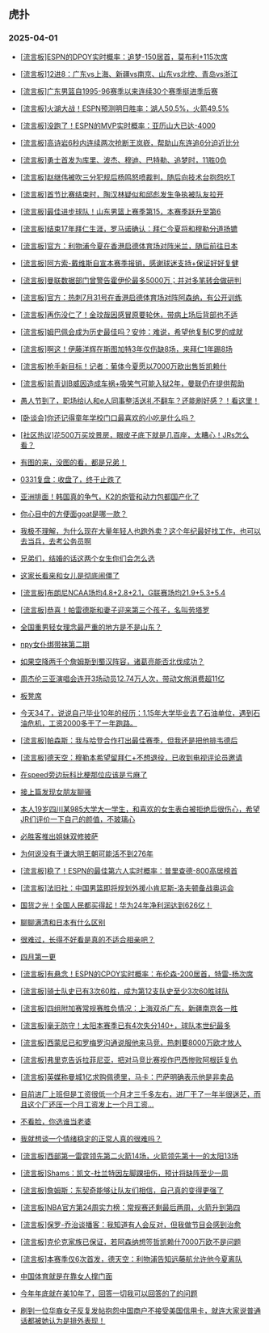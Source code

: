 ## 虎扑 
### 2025-04-01

+ [[流言板]ESPN的DPOY实时概率：追梦-150居首，莫布利+115次席](https://bbs.hupu.com/631475237.html)

+ [[流言板]12进8：广东vs上海、新疆vs南京、山东vs北控、青岛vs浙江](https://bbs.hupu.com/631474166.html)

+ [[流言板]广东男篮自1995-96赛季以来连续30个赛季挺进季后赛](https://bbs.hupu.com/631473295.html)

+ [[流言板]火湖大战！ESPN预测明日胜率：湖人50.5%，火箭49.5%](https://bbs.hupu.com/631471618.html)

+ [[流言板]没跑了！ESPN的MVP实时概率：亚历山大已达-4000](https://bbs.hupu.com/631474647.html)

+ [[流言板]高诗岩6秒内连续两次抢断王岚嵚，帮助山东连追6分迫近比分](https://bbs.hupu.com/631471117.html)

+ [[流言板]勇士首发为库里、波杰、穆迪、巴特勒、追梦时，11胜0负](https://bbs.hupu.com/631472835.html)

+ [[流言板]赵继伟被吹三分犯规后杨鸣怒喷裁判，随后向技术台抱怨吃T](https://bbs.hupu.com/631472195.html)

+ [[流言板]首节比赛结束时，陶汉林疑似和邱彪发生争执被队友拉开](https://bbs.hupu.com/631471219.html)

+ [[流言板]最佳进步球队！山东男篮上赛季第15，本赛季跃升至第6](https://bbs.hupu.com/631474211.html)

+ [[流言板]结束17年拜仁生涯，罗马诺确认：拜仁今夏将和穆勒分道扬镳](https://bbs.hupu.com/631472788.html)

+ [[流言板]官方：利物浦今夏在香港启德体育场对阵米兰，随后前往日本](https://bbs.hupu.com/631467181.html)

+ [[流言板]阿方索-戴维斯自宣本赛季报销，感谢球迷支持+保证好好复健](https://bbs.hupu.com/631468825.html)

+ [[流言板]曼联数据部门曾警告霍伊伦最多5000万；并对多笔转会做研判](https://bbs.hupu.com/631467473.html)

+ [[流言板]官方：热刺7月31号在香港启德体育场对阵阿森纳，有公开训练](https://bbs.hupu.com/631467216.html)

+ [[流言板]再伤没仁了！金玟哉因感冒原要轮休，带病上场后背部也不适](https://bbs.hupu.com/631467973.html)

+ [[流言板]姆巴佩会成为历史最佳吗？安帅：难说，希望他复制C罗的成就](https://bbs.hupu.com/631470707.html)

+ [[流言板]啊这！伊藤洋辉在斯图加特3年仅伤缺8场，来拜仁1年踢8场](https://bbs.hupu.com/631466196.html)

+ [[流言板]枪手新目标！记者：葡体今夏愿以7000万欧出售哲凯赖什](https://bbs.hupu.com/631468134.html)

+ [[流言板]前青训B威因造成车祸+吸笑气可能入狱2年，曼联仍在提供帮助](https://bbs.hupu.com/631466486.html)

+ [愚人节到了，职场给i人和e人同事整活送礼不翻车？还能刷好感？！看这里！](https://bbs.hupu.com/631470205.html)

+ [[卧谈会]你还记得童年学校门口最喜欢的小吃是什么吗？](https://bbs.hupu.com/631472728.html)

+ [[社区热议]花500万买坟景房，眼皮子底下就是几百座，太糟心！JRs怎么看？](https://bbs.hupu.com/631469738.html)

+ [有图的来，没图的看，都是兄弟！](https://bbs.hupu.com/631469788.html)

+ [0331复盘：收盘了，终于止跌了](https://bbs.hupu.com/631471333.html)

+ [亚洲排面！韩国真的争气，K2的炮管和动力包都国产化了](https://bbs.hupu.com/631469693.html)

+ [你心目中的方便面goat是哪一款？](https://bbs.hupu.com/631469598.html)

+ [我极不理解，为什么现在大量年轻人也跑外卖？这个年纪最好找工作，也可以去当兵，去考公务员啊](https://bbs.hupu.com/631469938.html)

+ [兄弟们，结婚的话这两个女生你们会怎么选](https://bbs.hupu.com/631470168.html)

+ [这家长看来和女儿是彻底闹僵了](https://bbs.hupu.com/631469609.html)

+ [[流言板]布朗尼NCAA场均4.8+2.8+2.1，G联赛场均21.9+5.3+5.4](https://bbs.hupu.com/631475320.html)

+ [[流言板]恭喜！帕雷德斯和妻子迎来第三个孩子，名叫劳塔罗](https://bbs.hupu.com/631470178.html)

+ [全国重男轻女理念最严重的地方是不是山东？](https://bbs.hupu.com/631470864.html)

+ [npy女仆绑带袜第二期](https://bbs.hupu.com/631474972.html)

+ [如果空降两千个詹姆斯到蜀汉阵容，诸葛亮能否北伐成功？](https://bbs.hupu.com/631472971.html)

+ [周杰伦三亚演唱会连开3场动员12.74万人次，带动文旅消费超11亿](https://bbs.hupu.com/631473528.html)

+ [板凳席](https://bbs.hupu.com/631470247.html)

+ [今天34了，说说自己毕业10年的经历：1.15年大学毕业去了石油单位，遇到石油危机，工资2000多干了一年跑路。](https://bbs.hupu.com/631472132.html)

+ [[流言板]帕森斯：我与哈登合作打出最佳赛季，但我还是把他排韦德后](https://bbs.hupu.com/631476210.html)

+ [[流言板]德天空：穆勒本希望留拜仁+不想退役，已收到电视评论员邀请](https://bbs.hupu.com/631474247.html)

+ [在speed旁边玩科比梗那位应该是亏麻了](https://bbs.hupu.com/631475654.html)

+ [接上篇发现女朋友聊骚](https://bbs.hupu.com/631472785.html)

+ [本人19岁四川某985大学大一学生，和喜欢的女生表白被拒绝后很伤心，希望JR们评价一下自己的颜值，不玻璃心](https://bbs.hupu.com/631476152.html)

+ [必胜客推出姐妹双修披萨](https://bbs.hupu.com/631475676.html)

+ [为何说没有于谦大明王朝可能活不到276年](https://bbs.hupu.com/631471534.html)

+ [[流言板]稳了！ESPN的最佳第六人实时概率：普里查德-800高居榜首](https://bbs.hupu.com/631475625.html)

+ [[流言板]法旧社：中国男篮即将规划外援小肯尼斯-洛夫顿备战奥运会](https://bbs.hupu.com/631476812.html)

+ [国货之光！全国人民都买得起！华为24年净利润达到626亿！](https://bbs.hupu.com/631474804.html)

+ [聊聊满清和日本有什么区别](https://bbs.hupu.com/631475927.html)

+ [很难过，长得不好看是真的不适合相亲吧？](https://bbs.hupu.com/631473830.html)

+ [四月第一更](https://bbs.hupu.com/631476147.html)

+ [[流言板]有悬念！ESPN的CPOY实时概率：布伦森-200居首，特雷-杨次席](https://bbs.hupu.com/631475797.html)

+ [[流言板]骑士队史已有3次60胜，成为第12支队史至少3次60胜球队](https://bbs.hupu.com/631475006.html)

+ [[流言板]四组附加赛常规赛胜负情况：上海双杀广东，新疆南京各一胜](https://bbs.hupu.com/631474880.html)

+ [[流言板]毫无防守！太阳本赛季已有4次失分140+，球队本世纪最多](https://bbs.hupu.com/631475939.html)

+ [[流言板]西蒙尼已和罗梅罗沟通说服他来马竞，热刺要8000万欧才放人](https://bbs.hupu.com/631471419.html)

+ [[流言板]弗里克告诉拉菲尼亚，把对马竞比赛视作巴西惨败阿根廷复仇](https://bbs.hupu.com/631475610.html)

+ [[流言板]英媒称曼城1亿求购佩德里，马卡：巴萨明确表示他是非卖品](https://bbs.hupu.com/631476167.html)

+ [目前进厂上班但是工资很低一个月才三千多左右，进厂干了一年半很迷茫，而且这个厂还压一个月工资发上一个月工资…](https://bbs.hupu.com/631476617.html)

+ [不看脸，你选谁当老婆](https://bbs.hupu.com/631475064.html)

+ [我就想谈一个情绪稳定的正常人真的很难吗？](https://bbs.hupu.com/631476263.html)

+ [[流言板]西部第一雷霆领先第二火箭14场，火箭领先第十一的太阳13场](https://bbs.hupu.com/631475891.html)

+ [[流言板]Shams：凯文-杜兰特因左脚踝扭伤，预计将缺阵至少一周](https://bbs.hupu.com/631477158.html)

+ [[流言板]詹姆斯：东契奇能够让队友们相信，自己真的变得更强了](https://bbs.hupu.com/631477055.html)

+ [[流言板]NBA官方第24周实力榜：常规赛还剩最后两周，火箭升到第四](https://bbs.hupu.com/631476820.html)

+ [[流言板]保罗-乔治谈播客：我知道有人会反对，但我做节目会感到治愈](https://bbs.hupu.com/631476882.html)

+ [[流言板]克伦克家族已保证，若阿森纳想签哲凯赖什7000万欧不是问题](https://bbs.hupu.com/631471796.html)

+ [[流言板]本赛季仅6次首发，德天空：利物浦告知远藤航允许他今夏离队](https://bbs.hupu.com/631474061.html)

+ [中国体育就是在靠女人撑门面](https://bbs.hupu.com/631476903.html)

+ [今年年底就在美10年了，回答一切我可以回答的了的问题](https://bbs.hupu.com/631476908.html)

+ [刷到一位华裔女子反复发帖抱怨中国商户不接受美国信用卡，就连大家说普通话都被她认为是排外表现！](https://bbs.hupu.com/631477073.html)

